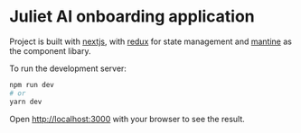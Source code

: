 # Juliet AI onboarding application

Project is built with [nextjs](https://nextjs.org/docs), with [redux](https://redux.js.org/api/api-reference) for state management and [mantine](https://mantine.dev/pages/basics/) as the component libary.

To run the development server:

```bash
npm run dev
# or
yarn dev
```

Open [http://localhost:3000](http://localhost:3000) with your browser to see the result.
